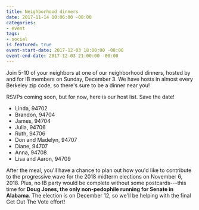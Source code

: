 ```yaml
---
title: Neighborhood dinners
date: 2017-11-14 10:06:00 -08:00
categories:
- event
tags:
- social
is featured: true
event-start-date: 2017-12-03 18:00:00 -08:00
event-end-date: 2017-12-03 21:00:00 -08:00
---
```


Join 5-10 of your neighbors at one of our neighborhood dinners, hosted by and for IB members on Sunday, December 3. We have hosts in almost every Berkeley zip code, so there's sure to be a dinner near you!

RSVPs coming soon, but for now, here is our host list. Save the date!

- Linda, 94702
- Brandon, 94704
- James, 94704
- Julia, 94706
- Ruth, 94706
- Don and Madelyn, 94707
- Diane, 94707
- Anna, 94708
- Lisa and Aaron, 94709

After the meal, you'll have a chance to plan out how you'd like to contribute to the progressive wave for the 2018 midterm elections on November 6, 2018. Plus, no IB party would be complete without some postcards---this time for **Doug Jones, the only non-pedophile running for Senate in Alabama**. The election is on December 12, so we'll be helping with the final Get Out The Vote effort!